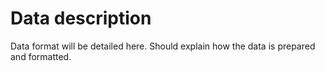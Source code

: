# Data description

Data format will be detailed here. Should explain how the data is prepared and formatted.
